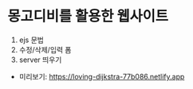 # 몽고디비를 활용한 웹사이트

1. ejs 문법
2. 수정/삭제/입력 폼
3. server 띄우기

- 미리보기:
  https://loving-dijkstra-77b086.netlify.app

